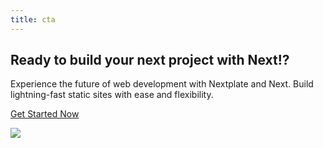 ```yaml
---
title: cta
---
```

## Ready to build your next project with Next!?

Experience the future of web development with Nextplate and Next. Build lightning-fast static sites with ease and flexibility.

[Get Started Now](/get-started/)

![](/uploads/brick_cta.png)
